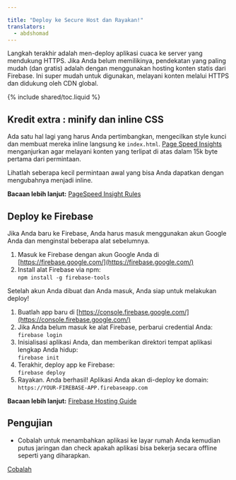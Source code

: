 ```yaml
---

title: "Deploy ke Secure Host dan Rayakan!"
translators:
  - abdshomad
---
```


<p class="intro">
Langkah terakhir adalah men-deploy aplikasi cuaca ke server yang mendukung HTTPS. Jika
Anda belum memilikinya, pendekatan yang paling mudah (dan gratis) adalah dengan menggunakan
hosting konten statis dari Firebase. Ini super mudah untuk digunakan, melayani
konten melalui HTTPS dan didukung oleh CDN global.
</p>

{% include shared/toc.liquid %}

## Kredit extra : minify dan inline CSS

Ada satu hal lagi yang harus Anda pertimbangkan, mengecilkan style kunci dan 
membuat mereka inline langsung ke `index.html`. 
[Page Speed ​​Insights](https://developers.google.com/speed) menganjurkan agar melayani 
konten yang terlipat di atas dalam 15k byte pertama dari permintaan. 

Lihatlah seberapa kecil permintaan awal yang bisa Anda dapatkan dengan mengubahnya menjadi inline. 

**Bacaan lebih lanjut:** [PageSpeed Insight 
Rules](https://developers.google.com/speed/docs/insights/rules)

## Deploy ke Firebase
Jika Anda baru ke Firebase, Anda harus masuk menggunakan akun Google Anda dan menginstal beberapa 
alat sebelumnya.

1. Masuk ke Firebase dengan akun Google Anda di
   [https://firebase.google.com/](https://firebase.google.com/)
1. Install alat Firebase via npm:<br/>
   `npm install -g firebase-tools`

Setelah akun Anda dibuat dan Anda masuk, Anda siap untuk melakukan 
deploy!

1. Buatlah app baru di
   [https://console.firebase.google.com/](https://console.firebase.google.com/)
1. Jika Anda belum masuk ke alat Firebase, perbarui
   credential Anda:<br/>
   `firebase login`
1. Inisialisasi aplikasi Anda, dan memberikan direktori tempat aplikasi lengkap Anda
   hidup:<br/>
   `firebase init`
1. Terakhir, deploy app ke Firebase:<br/>
   `firebase deploy`
1. Rayakan. Anda berhasil! Aplikasi Anda akan di-deploy ke domain:<br/> 
   `https://YOUR-FIREBASE-APP.firebaseapp.com`

**Bacaan lebih lanjut:** [Firebase Hosting 
Guide](https://firebase.google.com/docs/hosting/)

## Pengujian

* Cobalah untuk menambahkan aplikasi ke layar rumah Anda kemudian putus jaringan dan
check apakah aplikasi bisa bekerja secara offline seperti yang diharapkan.

<a href="https://weather-pwa-sample.firebaseapp.com/final/" class="mdl-button mdl-js-button mdl-button--raised mdl-button--colored">Cobalah</a>
